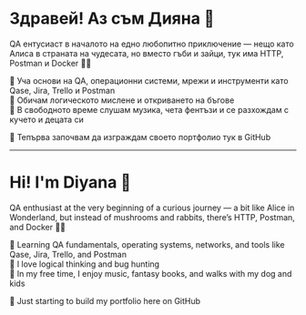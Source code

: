 # Здравей! Аз съм Дияна 👋  
QA ентусиаст в началото на едно любопитно приключение — нещо като Алиса в страната на чудесата, но вместо гъби и зайци, тук има HTTP, Postman и Docker 🐇🍄

🎯 Уча основи на QA, операционни системи, мрежи и инструменти като Qase, Jira, Trello и Postman  
🧠 Обичам логическото мислене и откриването на бъгове  
🌿 В свободното време слушам музика, чета фентъзи и се разхождам с кучето и децата си

🚀 Тепърва започвам да изграждам своето портфолио тук в GitHub

---

# Hi! I'm Diyana 👋  
QA enthusiast at the very beginning of a curious journey — a bit like Alice in Wonderland, but instead of mushrooms and rabbits, there’s HTTP, Postman, and Docker 🐇🍄

🎯 Learning QA fundamentals, operating systems, networks, and tools like Qase, Jira, Trello, and Postman  
🧠 I love logical thinking and bug hunting  
🌿 In my free time, I enjoy music, fantasy books, and walks with my dog and kids

🚀 Just starting to build my portfolio here on GitHub
